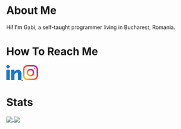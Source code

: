 # About Me

Hi! I'm Gabi, a self-taught programmer living in Bucharest, Romania.

# How To Reach Me
<a href = "https://www.linkedin.com/in/florin-gabriel-abagiu-08090361/">
    <img src = "Logos/LinkedIn.png" width = "auto" height = "40px" target="_blank" />
</a>

<a href = "https://www.instagram.com/floringabriel__/?hl=ro">
    <img src = "Logos/Instagram.png" width = "auto" height = "40px" target="_blank" />
</a>

# Stats

<a href = "https://github.com/gaby911?tab=repositories">
  <img src = "https://github-readme-stats.vercel.app/api?username=gaby911&count_private=true&show_icons=true&theme=dark&include_all_commits=true&custom_title=Gabi's Github Stats" align = "center" />
</a>

<a href = "https://github.com/gaby911?tab=repositories">
  <img src = "https://github-readme-stats.vercel.app/api/top-langs/?username=gaby911&langs_count=10&theme=dark&layout=compact&card_width=270" align = "center" />
</a>
